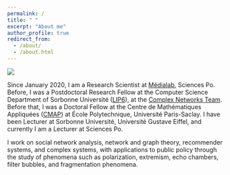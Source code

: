 ```yaml
---
permalink: /
title: " "
excerpt: "About me"
author_profile: true
redirect_from: 
  - /about/
  - /about.html
---
```


<img src="{{site.baseurl}}/images/backgrounds/background2.png">


Since January 2020, I am a Research Scientist at <a href="https://medialab.sciencespo.fr/">Médialab</a>, Sciences Po. Before, I was a Postdoctoral Research Fellow at the Computer Science Department of Sorbonne Université (<a href="https://www.lip6.fr/">LIP6</a>), at the <a href="http://www.complexnetworks.fr/">Complex Networks Team</a>. Before that, I was a Doctoral Fellow at the Centre de Mathématiques Appliquées (<a href="https://portail.polytechnique.edu/cmap/fr">CMAP</a>) at École Polytechnique, Université Paris-Saclay. I have been Lecturer at Sorbonne Université, Université Gustave Eiffel, and currently I am a Lecturer at Sciences Po.

I work on social network analysis, network and graph theory, recommender systems, and complex systems, with applications to public policy through the study of phenomena such as polarization, extremism, echo chambers, filter bubbles, and fragmentation phenomena.